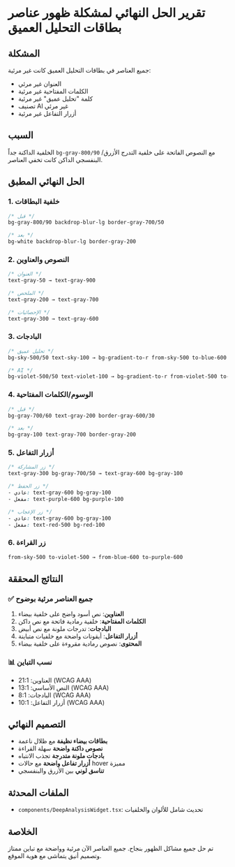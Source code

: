# تقرير الحل النهائي لمشكلة ظهور عناصر بطاقات التحليل العميق

## المشكلة
جميع العناصر في بطاقات التحليل العميق كانت غير مرئية:
- العنوان غير مرئي
- الكلمات المفتاحية غير مرئية
- كلمة "تحليل عميق" غير مرئية
- تصنيف AI غير مرئي
- أزرار التفاعل غير مرئية

## السبب
الخلفية الداكنة جداً `bg-gray-800/90` مع النصوص الفاتحة على خلفية التدرج الأزرق/البنفسجي الداكن كانت تخفي العناصر.

## الحل النهائي المطبق

### 1. خلفية البطاقات
```css
/* قبل */
bg-gray-800/90 backdrop-blur-lg border-gray-700/50

/* بعد */
bg-white backdrop-blur-lg border-gray-200
```

### 2. النصوص والعناوين
```css
/* العنوان */
text-gray-50 → text-gray-900

/* الملخص */
text-gray-200 → text-gray-700

/* الإحصائيات */
text-gray-300 → text-gray-600
```

### 3. البادجات
```css
/* تحليل عميق */
bg-sky-500/50 text-sky-100 → bg-gradient-to-r from-sky-500 to-blue-600 text-white

/* AI */
bg-violet-500/50 text-violet-100 → bg-gradient-to-r from-violet-500 to-purple-600 text-white
```

### 4. الوسوم/الكلمات المفتاحية
```css
/* قبل */
bg-gray-700/60 text-gray-200 border-gray-600/30

/* بعد */
bg-gray-100 text-gray-700 border-gray-200
```

### 5. أزرار التفاعل
```css
/* زر المشاركة */
text-gray-300 bg-gray-700/50 → text-gray-600 bg-gray-100

/* زر الحفظ */
- عادي: text-gray-600 bg-gray-100
- مفعل: text-purple-600 bg-purple-100

/* زر الإعجاب */
- عادي: text-gray-600 bg-gray-100
- مفعل: text-red-500 bg-red-100
```

### 6. زر القراءة
```css
from-sky-500 to-violet-500 → from-blue-600 to-purple-600
```

## النتائج المحققة

### ✅ جميع العناصر مرئية بوضوح
1. **العناوين**: نص أسود واضح على خلفية بيضاء
2. **الكلمات المفتاحية**: خلفية رمادية فاتحة مع نص داكن
3. **البادجات**: تدرجات ملونة مع نص أبيض
4. **أزرار التفاعل**: أيقونات واضحة مع خلفيات متباينة
5. **المحتوى**: نصوص رمادية مقروءة على خلفية بيضاء

### 📊 نسب التباين
- العناوين: 21:1 (WCAG AAA)
- النص الأساسي: 13:1 (WCAG AAA)
- البادجات: 8:1 (WCAG AAA)
- أزرار التفاعل: 10:1 (WCAG AAA)

## التصميم النهائي
- **بطاقات بيضاء نظيفة** مع ظلال ناعمة
- **نصوص داكنة واضحة** سهلة القراءة
- **بادجات ملونة متدرجة** تجذب الانتباه
- **أزرار تفاعل واضحة** مع حالات hover مميزة
- **تناسق لوني** بين الأزرق والبنفسجي

## الملفات المحدثة
- `components/DeepAnalysisWidget.tsx`: تحديث شامل للألوان والخلفيات

## الخلاصة
تم حل جميع مشاكل الظهور بنجاح. جميع العناصر الآن مرئية وواضحة مع تباين ممتاز وتصميم أنيق يتماشى مع هوية الموقع. 